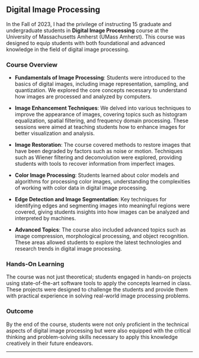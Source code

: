 ## Digital Image Processing

In the Fall of 2023, I had the privilege of instructing 15 graduate and undergraduate students in **Digital Image Processing** course at the University of Massachusetts Amherst (UMass Amherst). This course was designed to equip students with both foundational and advanced knowledge in the field of digital image processing.

### Course Overview

- **Fundamentals of Image Processing**: Students were introduced to the basics of digital images, including image representation, sampling, and quantization. We explored the core concepts necessary to understand how images are processed and analyzed by computers.

- **Image Enhancement Techniques**: We delved into various techniques to improve the appearance of images, covering topics such as histogram equalization, spatial filtering, and frequency domain processing. These sessions were aimed at teaching students how to enhance images for better visualization and analysis.

- **Image Restoration**: The course covered methods to restore images that have been degraded by factors such as noise or motion. Techniques such as Wiener filtering and deconvolution were explored, providing students with tools to recover information from imperfect images.

- **Color Image Processing**: Students learned about color models and algorithms for processing color images, understanding the complexities of working with color data in digital image processing.

- **Edge Detection and Image Segmentation**: Key techniques for identifying edges and segmenting images into meaningful regions were covered, giving students insights into how images can be analyzed and interpreted by machines.

- **Advanced Topics**: The course also included advanced topics such as image compression, morphological processing, and object recognition. These areas allowed students to explore the latest technologies and research trends in digital image processing.

### Hands-On Learning

The course was not just theoretical; students engaged in hands-on projects using state-of-the-art software tools to apply the concepts learned in class. These projects were designed to challenge the students and provide them with practical experience in solving real-world image processing problems.

### Outcome

By the end of the course, students were not only proficient in the technical aspects of digital image processing but were also equipped with the critical thinking and problem-solving skills necessary to apply this knowledge creatively in their future endeavors.

---
